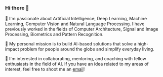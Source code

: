 ### Hi there 👋

🔭 I'm passionate about Artificial Intelligence, Deep Learning, Machine Learning, Computer Vision and Natural Language Processing. I have previously worked in the fields of Computer Architecture, Signal and Image Processing, Biometrics and Pattern Recognition.

💬 My personal mission is to build AI-based solutions that solve a high-impact problem for people around the globe and simplify everyday living.

👯 I'm interested in collaborating, mentoring, and coaching with fellow enthusiasts in the field of AI. If you have an idea related to my areas of interest, feel free to shoot me an [email](anandchauhan8791@gmail.com)!

<!--
**anandchauhan21/anandchauhan21** is a ✨ _special_ ✨ repository because its `README.md` (this file) appears on your GitHub profile.

Here are some ideas to get you started:

- 🔭 I’m currently working on ...
- 🌱 I’m currently learning ...
- 👯 I’m looking to collaborate on ...
- 🤔 I’m looking for help with ...
- 💬 Ask me about ...
- 📫 How to reach me: ...
- 😄 Pronouns: ...
- ⚡ Fun fact: ...
-->
